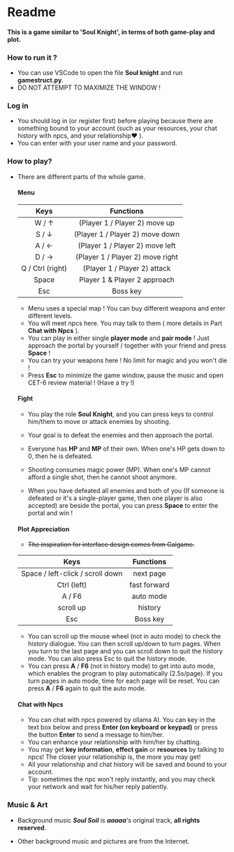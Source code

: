 # Readme

#### This is a game similar to 'Soul Knight', in terms of both **game-play** and **plot**.

### How to run it ?

- You can use VSCode to open the file **Soul knight** and run **gamestruct.py**.
- DO NOT ATTEMPT TO MAXIMIZE THE WINDOW !

### Log in

- You should log in (or register first) before playing because there are something bound to your account (such as your resources, your chat history with npcs, and your relationship❤ ).
- You can enter with your user name and your password.

### How to play?

- There are different parts of the whole game.

  #### Menu

  |       **Keys**   |           **Functions**          |
  | :--------------: | :------------------------------: |
  |      W / ↑       |  (Player 1 / Player 2) move up   |
  |      S / ↓       | (Player 1 / Player 2) move down  |
  |      A / ←       | (Player 1 / Player 2) move left  |
  |      D / →       | (Player 1 / Player 2) move right |
  | Q / Ctrl (right) |   (Player 1 / Player 2) attack   |
  |      Space       |   Player 1 & Player 2 approach   |
  |       Esc        |             Boss key             |

  - Menu uses a special map ! You can buy different weapons and enter different levels.
  - You will meet npcs here. You may talk to them ( more details in Part **Chat with Npcs** ).
  - You can play in either single **player mode** and **pair mode** ! Just approach the portal by yourself / together with your friend and press **Space** !
  - You can try your weapons here ! No limit for magic and you won't die !
  - Press **Esc** to minimize the game window, pause the music and open CET-6 review material ! (Have a try !)
  
  #### Fight
  
  - You play the role **Soul Knight**, and you can press keys to control him/them to move or attack enemies by shooting.
  
  - Your goal is to defeat the enemies and then approach the portal.
  - Everyone has **HP** and **MP** of their own. When one's HP gets down to 0, then he is defeated.
  - Shooting consumes magic power (MP). When one's MP cannot afford a single shot, then he cannot shoot anymore.
  - When you have defeated all enemies and both of you (If someone is defeated or it's a single-player game, then one player is also accepted) are beside the portal, you can press **Space** to enter the portal and win !
  
  #### Plot Appreciation
  
  - ~~The inspiration for interface design comes from Galgame.~~
  
  |                 **Keys**        |  **Functions**    |
  | :------------------------------: | :-----------: |
  | Space / left-click / scroll down |   next page   |
  |           Ctrl (left)            | fast forward  |
  |              A / F6              |   auto mode   |
  |            scroll up             |    history    |
  |               Esc                |   Boss key    |
  
  - You can scroll up the mouse wheel (not in auto mode) to check the history dialogue. You can then scroll up/down to turn pages. When you turn to the last page and you can scroll down to quit the history mode. You can also press Esc to quit the history mode.
  - You can press **A** / **F6** (not in history mode) to get into auto mode, which enables the program to play automatically (2.5s/page). If you turn pages in auto mode, time for each page will be reset. You can press **A** / **F6** again to quit the auto mode.
  
  #### Chat with Npcs
  
  - You can chat with npcs powered by ollama AI. You can key in the text box below and press **Enter (on keyboard or keypad)** or press the button **Enter** to send a message to him/her.
  - You can enhance your relationship with him/her by chatting.
  - You may get **key information**, **effect gain** or **resources** by talking to npcs! The closer your relationship is, the more you may get!
  - All your relationship and chat history will be saved and bound to your account.
  - Tip: sometimes the npc won't reply instantly, and you may check your network and wait for his/her reply patiently.

### Music & Art

- Background music ***Soul Soil*** is ***aaaaa***'s original track, **all rights reserved**.

- Other background music and pictures are from the Internet.

